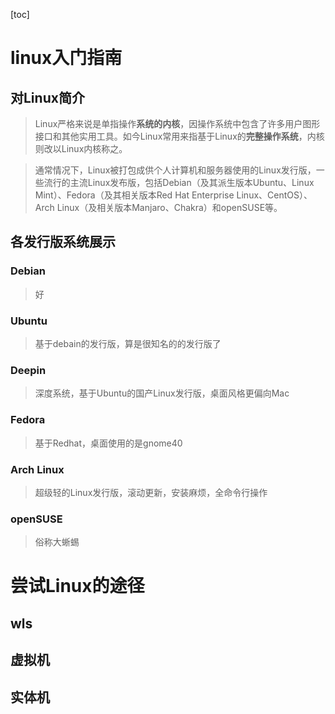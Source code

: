 [toc]

# linux入门指南

## 对Linux简介

> Linux严格来说是单指操作**系统的内核**，因操作系统中包含了许多用户图形接口和其他实用工具。如今Linux常用来指基于Linux的**完整操作系统**，内核则改以Linux内核称之。


> 通常情况下，Linux被打包成供个人计算机和服务器使用的Linux发行版，一些流行的主流Linux发布版，包括Debian（及其派生版本Ubuntu、Linux Mint）、Fedora（及其相关版本Red Hat Enterprise Linux、CentOS）、Arch Linux（及相关版本Manjaro、Chakra）和openSUSE等。

## 各发行版系统展示

### Debian

> 好

### Ubuntu

> 基于debain的发行版，算是很知名的的发行版了



### Deepin

> 深度系统，基于Ubuntu的国产Linux发行版，桌面风格更偏向Mac



### Fedora

> 基于Redhat，桌面使用的是gnome40



### Arch Linux

> 超级轻的Linux发行版，滚动更新，安装麻烦，全命令行操作



### openSUSE

> 俗称大蜥蜴



# 尝试Linux的途径

## wls

## 虚拟机

## 实体机




